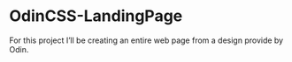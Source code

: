 # OdinCSS-LandingPage

For this project I’ll be creating an entire web page from a design provide by Odin.
